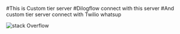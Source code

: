 #This is Custom tier server 
#Dilogflow connect with this server 
#And custom tier server connect with Twilio whatsup

![stack Overflow]("./../img/whats%20up%20twilio.jpg")